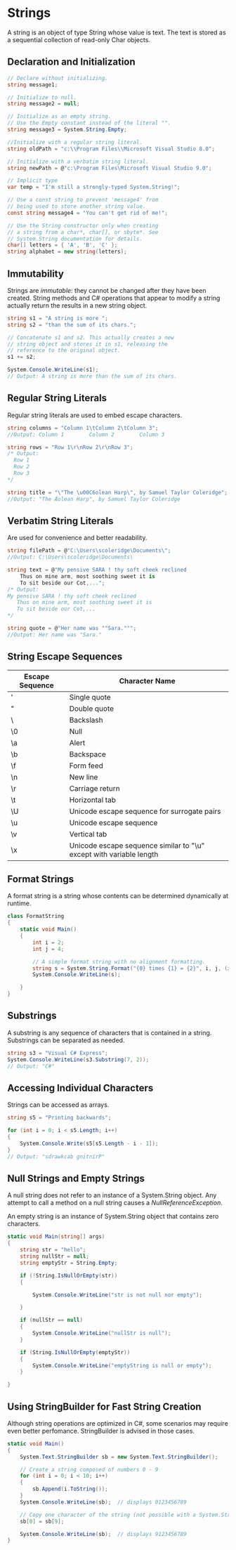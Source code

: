 # Strings

A string is an object of type String whose value is text. The text is stored as a sequential collection of read-only Char objects.


## Declaration and Initialization

```csharp
// Declare without initializing.
string message1;

// Initialize to null.
string message2 = null;

// Initialize as an empty string.
// Use the Empty constant instead of the literal "".
string message3 = System.String.Empty;

//Initialize with a regular string literal.
string oldPath = "c:\\Program Files\\Microsoft Visual Studio 8.0";

// Initialize with a verbatim string literal.
string newPath = @"c:\Program Files\Microsoft Visual Studio 9.0";

// Implicit type
var temp = "I'm still a strongly-typed System.String!";

// Use a const string to prevent 'message4' from
// being used to store another string value.
const string message4 = "You can't get rid of me!";

// Use the String constructor only when creating
// a string from a char*, char[], or sbyte*. See
// System.String documentation for details.
char[] letters = { 'A', 'B', 'C' };
string alphabet = new string(letters);
```
## Immutability

Strings are *immutable*: they cannot be changed after they have been created. String methods and C# operations that appear to modify a string actually return the results in a new string object.

```csharp
string s1 = "A string is more ";
string s2 = "than the sum of its chars.";

// Concatenate s1 and s2. This actually creates a new
// string object and stores it in s1, releasing the
// reference to the original object.
s1 += s2;

System.Console.WriteLine(s1);
// Output: A string is more than the sum of its chars.
```

## Regular String Literals

Regular string literals are used to embed escape characters.

```csharp
string columns = "Column 1\tColumn 2\tColumn 3";
//Output: Column 1        Column 2        Column 3

string rows = "Row 1\r\nRow 2\r\nRow 3";
/* Output:
  Row 1
  Row 2
  Row 3
*/

string title = "\"The \u00C6olean Harp\", by Samuel Taylor Coleridge";
//Output: "The Æolean Harp", by Samuel Taylor Coleridge
```

## Verbatim String Literals

Are used for convenience and better readability.

```csharp
string filePath = @"C:\Users\scoleridge\Documents\";
//Output: C:\Users\scoleridge\Documents\

string text = @"My pensive SARA ! thy soft cheek reclined
    Thus on mine arm, most soothing sweet it is
    To sit beside our Cot,...";
/* Output:
My pensive SARA ! thy soft cheek reclined
   Thus on mine arm, most soothing sweet it is
   To sit beside our Cot,... 
*/

string quote = @"Her name was ""Sara.""";
//Output: Her name was "Sara."
```
## String Escape Sequences

| Escape Sequence | Character Name |
| - | - |
| \' | Single quote |
| \" | Double quote |
| \\ | Backslash |
| \0 | Null |
| \a | Alert |
| \b | Backspace |
| \f | Form feed |
| \n | New line |
| \r | Carriage return |
| \t | Horizontal tab |
| \U | Unicode escape sequence for surrogate pairs |
| \u | Unicode escape sequence |
| \v | Vertical tab |
| \x | Unicode escape sequence similar to "\u" except with variable length |

## Format Strings

A format string is a string whose contents can be determined dynamically at runtime.

```csharp
class FormatString
{
    static void Main()
    {
        int i = 2;
        int j = 4;

        // A simple format string with no alignment formatting.
        string s = System.String.Format("{0} times {1} = {2}", i, j, (i * j));
        System.Console.WriteLine(s);

    }
}
```

## Substrings

A substring is any sequence of characters that is contained in a string. Substrings can be separated as needed.

```csharp
string s3 = "Visual C# Express";
System.Console.WriteLine(s3.Substring(7, 2));
// Output: "C#"
```


## Accessing Individual Characters

Strings can be accessed as arrays.

```csharp
string s5 = "Printing backwards";

for (int i = 0; i < s5.Length; i++)
{
    System.Console.Write(s5[s5.Length - i - 1]);
}
// Output: "sdrawkcab gnitnirP"
```

## Null Strings and Empty Strings

A null string  does not refer to an instance of a System.String object. Any attempt to call a method on a null string causes a *NullReferenceException*.

An empty string is an instance of System.String object that contains zero characters.

```csharp
static void Main(string[] args)
{
    string str = "hello";
    string nullStr = null;
    string emptyStr = String.Empty;

    if (!String.IsNullOrEmpty(str))
    {

        System.Console.WriteLine("str is not null nor empty");

    }

    if (nullStr == null)
    {
        System.Console.WriteLine("nullStr is null");
    }

    if (String.IsNullOrEmpty(emptyStr))
    {
        System.Console.WriteLine("emptyString is null or empty");
    }

}
```

## Using StringBuilder for Fast String Creation

Although string operations are optimized in C#, some scenarios may require even better perfomance. StringBuilder is advised in those cases.

```csharp
static void Main()
{
    System.Text.StringBuilder sb = new System.Text.StringBuilder();

    // Create a string composed of numbers 0 - 9
    for (int i = 0; i < 10; i++)
    {
        sb.Append(i.ToString());
    }
    System.Console.WriteLine(sb);  // displays 0123456789

    // Copy one character of the string (not possible with a System.String)
    sb[0] = sb[9];

    System.Console.WriteLine(sb);  // displays 9123456789
}
```



